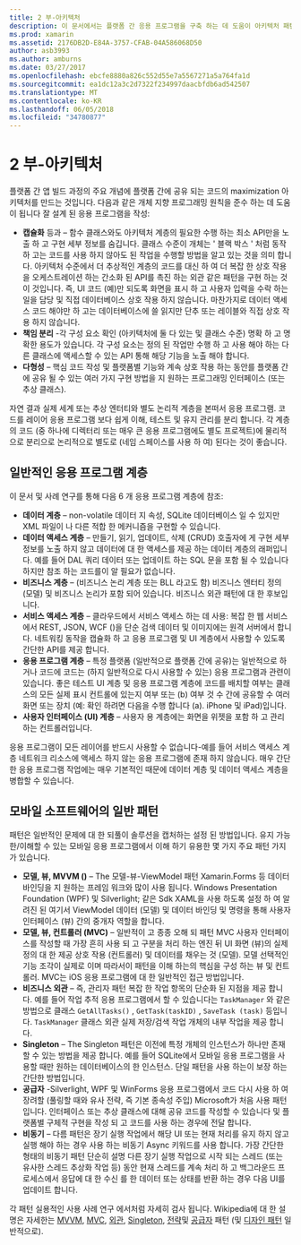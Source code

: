 ```yaml
---
title: 2 부-아키텍처
description: 이 문서에서는 플랫폼 간 응용 프로그램을 구축 하는 데 도움이 아키텍처 패턴을 설명 합니다. 일반적인 응용 프로그램 계층 (데이터 계층, 데이터 액세스 계층, 등) 및 모바일 소프트웨어 (MVVM, MVC 등)에 대해 설명
ms.prod: xamarin
ms.assetid: 2176DB2D-E84A-3757-CFAB-04A586068D50
author: asb3993
ms.author: amburns
ms.date: 03/27/2017
ms.openlocfilehash: ebcfe8880a826c552d55e7a5567271a5a764fa1d
ms.sourcegitcommit: ea1dc12a3c2d7322f234997daacbfdb6ad542507
ms.translationtype: MT
ms.contentlocale: ko-KR
ms.lasthandoff: 06/05/2018
ms.locfileid: "34780877"
---
```

# <a name="part-2---architecture"></a>2 부-아키텍처

플랫폼 간 앱 빌드 과정의 주요 개념에 플랫폼 간에 공유 되는 코드의 maximization 아키텍처를 만드는 것입니다. 다음과 같은 개체 지향 프로그래밍 원칙을 준수 하는 데 도움이 됩니다 잘 설계 된 응용 프로그램을 작성:

-   **캡슐화** 등과 – 함수 클래스와도 아키텍처 계층의 필요한 수행 하는 최소 API만을 노출 하 고 구현 세부 정보를 숨깁니다. 클래스 수준이 개체는 ' 블랙 박스 ' 처럼 동작 하 고는 코드를 사용 하지 않아도 된 작업을 수행할 방법을 알고 있는 것을 의미 합니다. 아키텍처 수준에서 더 추상적인 계층의 코드를 대신 하 여 더 복잡 한 상호 작용을 오케스트레이션 하는 간소화 된 API를 촉진 하는 외관 같은 패턴을 구현 하는 것이 것입니다. 즉, UI 코드 (예)만 되도록 화면을 표시 하 고 사용자 입력을 수락 하는 일을 담당 및 직접 데이터베이스 상호 작용 하지 않습니다. 마찬가지로 데이터 액세스 코드 해야만 하 고는 데이터베이스에 쓸 읽지만 단추 또는 레이블와 직접 상호 작용 하지 않습니다.
-   **책임 분리** -각 구성 요소 확인 (아키텍처에 둘 다 있는 및 클래스 수준) 명확 하 고 명확한 용도가 있습니다. 각 구성 요소는 정의 된 작업만 수행 하 고 사용 해야 하는 다른 클래스에 액세스할 수 있는 API 통해 해당 기능을 노출 해야 합니다.
-   **다형성** – 핵심 코드 작성 및 플랫폼별 기능와 계속 상호 작용 하는 동안를 플랫폼 간에 공유 될 수 있는 여러 가지 구현 방법을 지 원하는 프로그래밍 인터페이스 (또는 추상 클래스).


자연 결과 실제 세계 또는 추상 엔터티와 별도 논리적 계층을 본떠서 응용 프로그램. 코드를 레이어 응용 프로그램 보다 쉽게 이해, 테스트 및 유지 관리를 분리 합니다. 각 계층의 코드 (중 하나에 디렉터리 또는 매우 큰 응용 프로그램에도 별도 프로젝트)에 물리적으로 분리으로 논리적으로 별도로 (네임 스페이스를 사용 하 여) 된다는 것이 좋습니다.

 <a name="Typical_Application_Layers" />


## <a name="typical-application-layers"></a>일반적인 응용 프로그램 계층

이 문서 및 사례 연구를 통해 다음 6 개 응용 프로그램 계층에 참조:

-   **데이터 계층** – non-volatile 데이터 지 속성, SQLite 데이터베이스 일 수 있지만 XML 파일이 나 다른 적합 한 메커니즘을 구현할 수 있습니다.
-   **데이터 액세스 계층** – 만들기, 읽기, 업데이트, 삭제 (CRUD) 호출자에 게 구현 세부 정보를 노출 하지 않고 데이터에 대 한 액세스를 제공 하는 데이터 계층의 래퍼입니다. 예를 들어 DAL 쿼리 데이터 또는 업데이트 하는 SQL 문을 포함 될 수 있습니다 하지만 참조 하는 코드를이 알 필요가 없습니다.
-   **비즈니스 계층** – (비즈니스 논리 계층 또는 BLL 라고도 함) 비즈니스 엔터티 정의 (모델) 및 비즈니스 논리가 포함 되어 있습니다. 비즈니스 외관 패턴에 대 한 후보입니다.
-   **서비스 액세스 계층** – 클라우드에서 서비스 액세스 하는 데 사용: 복잡 한 웹 서비스에서 REST, JSON, WCF ()을 단순 검색 데이터 및 이미지에는 원격 서버에서 합니다. 네트워킹 동작을 캡슐화 하 고 응용 프로그램 및 UI 계층에서 사용할 수 있도록 간단한 API를 제공 합니다.
-   **응용 프로그램 계층** – 특정 플랫폼 (일반적으로 플랫폼 간에 공유)는 일반적으로 하거나 코드에 코드는 (하지 일반적으로 다시 사용할 수 있는) 응용 프로그램과 관련이 있습니다. 좋은 테스트 UI 계층 및 응용 프로그램 계층에 코드를 배치할 여부는 클래스의 모든 실제 표시 컨트롤에 있는지 여부 또는 (b) 여부 것 수 간에 공유할 수 여러 화면 또는 장치 (예: 확인 하려면 다음을 수행 합니다 (a). iPhone 및 iPad)입니다.
-   **사용자 인터페이스 (UI) 계층** – 사용자 용 계층에는 화면을 위젯을 포함 하 고 관리 하는 컨트롤러입니다.


응용 프로그램이 모든 레이어를 반드시 사용할 수 없습니다-예를 들어 서비스 액세스 계층 네트워크 리소스에 액세스 하지 않는 응용 프로그램에 존재 하지 않습니다. 매우 간단한 응용 프로그램 작업에는 매우 기본적인 때문에 데이터 계층 및 데이터 액세스 계층을 병합할 수 있습니다.

 <a name="Common_Mobile_Software_Patterns" />


## <a name="common-mobile-software-patterns"></a>모바일 소프트웨어의 일반 패턴

패턴은 일반적인 문제에 대 한 되풀이 솔루션을 캡처하는 설정 된 방법입니다. 유지 가능한/이해할 수 있는 모바일 응용 프로그램에서 이해 하기 유용한 몇 가지 주요 패턴 가지가 있습니다.

-   **모델, 뷰, MVVM ()** – The 모델-뷰-ViewModel 패턴 Xamarin.Forms 등 데이터 바인딩을 지 원하는 프레임 워크와 많이 사용 됩니다. Windows Presentation Foundation (WPF) 및 Silverlight; 같은 Sdk XAML을 사용 하도록 설정 하 여 알려진 된 여기서 ViewModel 데이터 (모델) 및 데이터 바인딩 및 명령을 통해 사용자 인터페이스 (뷰) 간의 중개자 역할을 합니다.
-   **모델, 뷰, 컨트롤러 (MVC)** – 일반적이 고 종종 오해 되 패턴 MVC 사용자 인터페이스를 작성할 때 가장 흔히 사용 되 고 구분을 처리 하는 엔진 뒤 UI 화면 (뷰)의 실제 정의 대 한 제공 상호 작용 (컨트롤러) 및 데이터를 채우는 것 (모델). 모델 선택적인 기능 조각이 실제로 이며 따라서이 패턴을 이해 하는의 핵심을 구성 하는 뷰 및 컨트롤러. MVC는 iOS 응용 프로그램에 대 한 일반적인 접근 방법입니다.
-   **비즈니스 외관** – 즉, 관리자 패턴 복잡 한 작업 항목의 단순화 된 지점을 제공 합니다. 예를 들어 작업 추적 응용 프로그램에서 할 수 있습니다는 `TaskManager` 와 같은 방법으로 클래스 `GetAllTasks()` , `GetTask(taskID)` , `SaveTask (task)` 등입니다. `TaskManager` 클래스 외관 실제 저장/검색 작업 개체의 내부 작업을 제공 합니다.
-   **Singleton** – The Singleton 패턴은 이전에 특정 개체의 인스턴스가 하나만 존재할 수 있는 방법을 제공 합니다. 예를 들어 SQLite에서 모바일 응용 프로그램을 사용할 때만 원하는 데이터베이스의 한 인스턴스. 단일 패턴을 사용 하는이 보장 하는 간단한 방법입니다.
-   **공급자** -Silverlight, WPF 및 WinForms 응용 프로그램에서 코드 다시 사용 하 여 장려할 (풀링할 때와 유사 전략, 즉 기본 종속성 주입) Microsoft가 처음 사용 패턴입니다. 인터페이스 또는 추상 클래스에 대해 공유 코드를 작성할 수 있습니다 및 플랫폼별 구체적 구현을 작성 되 고 코드를 사용 하는 경우에 전달 합니다.
-   **비동기** – 다름 패턴은 장기 실행 작업에서 해당 UI 또는 현재 처리를 유지 하지 않고 실행 해야 하는 경우 사용 하는 비동기 Async 키워드를 사용 합니다. 가장 간단한 형태의 비동기 패턴 단순히 설명 다른 장기 실행 작업으로 시작 되는 스레드 (또는 유사한 스레드 추상화 작업 등) 동안 현재 스레드를 계속 처리 하 고 백그라운드 프로세스에서 응답에 대 한 수신 를 한 데이터 또는 상태를 반환 하는 경우 다음 UI를 업데이트 합니다.


각 패턴 실용적인 사용 사례 연구 에서처럼 자세히 검사 됩니다. Wikipedia에 대 한 설명은 자세한는 [MVVM](https://en.wikipedia.org/wiki/Model–view–viewmodel), [MVC](https://en.wikipedia.org/wiki/Model–view–controller), [외관](http://en.wikipedia.org/wiki/Facade_pattern), [Singleton](http://en.wikipedia.org/wiki/Singleton_pattern), [전략](http://en.wikipedia.org/wiki/Strategy_pattern)및 [공급자](http://en.wikipedia.org/wiki/Provider_model) 패턴 (및 [디자인 패턴](http://en.wikipedia.org/wiki/Design_Patterns) 일반적으로).
